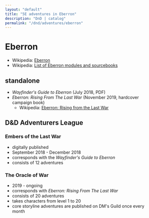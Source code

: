 ```yaml
---
layout: "default"
title: "5E adventures in Eberron"
description: "DnD | catalog"
permalink: "/dnd/adventures/eberron"
---
```


# Eberron

- Wikipedia: [Eberron](https://en.wikipedia.org/wiki/Eberron)
- Wikipedia: [List of Eberron modules and sourcebooks](https://en.wikipedia.org/wiki/List_of_Eberron_modules_and_sourcebooks#5th_edition)

## standalone

- *Wayfinder's Guide to Eberron* (July 2018, PDF)
- *Eberron: Rising From The Last War* (November 2019, hardcover campaign book)
    - Wikipedia: [Eberron: Rising from the Last War](https://en.wikipedia.org/wiki/Eberron:_Rising_from_the_Last_War)

## D&D Adventurers League

### Embers of the Last War

- digitally published
- September 2018 - December 2018
- corresponds with the *Wayfinder's Guide to Eberron*
- consists of 12 adventures

### The Oracle of War

- 2019 - ongoing
- corresponds with *Eberron: Rising From The Last War*
- consists of 20 adventures
- takes characters from level 1 to 20
- core storyline adventures are published on DM's Guild once every month
